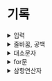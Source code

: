 # 기록

<details>
<summary>입력</summary>
<div>

input은 입력된 값을 **문자열**로 인식해준다.

입력된 값을 정수형으로 바꾸고 싶다 **int** 함수를 이용한다.

```python
a = int(input("입력: "))
```

입력값을 두 개 이상으로 구분할 때 **split** 함수를 이용한다.

```python
a = input("입력: ").split()
```

그러나 int 함수는 리스트를 정수형으로 바꾸지 못한다. 이 때 map 함수를 사용한다.

```python
a = map(int, input("입력: ").split())
```

</div>
</details>

<details>
<summary>줄바꿈, 공백</summary>
<div>

**줄바꿈**

파이썬에서 줄바꿈 **\n**

줄바꿈 없이 출력하고 싶다면

```python
print("Hello", end=" ")
print("World")
```

---

**공백**

**strip** 함수는 문자열 내에서 원하는 문자열 또는 공백을 모두 제거한다.

```python
string = "    seulhee   "
print(string.strip())

# "seulhee"
```

</div>
</details>

<details>
<summary>대소문자</summary>
<div>

**대문자**

```python
str.upper()
```

**소문자**

```python
str.lower()
```

**대문자 있는지 확인**

```python
str.isupper()
```

**대소문자 상호 전환**

```python
str.swapcase()
```

</div>
</details>

<details>
<summary>for문</summary>
<div>

데이터의 길이만큼 반복

```python
len(변수명)
```

</div>
</details>

<details>
<summary>삼항연산자</summary>
<div>

```python
[값1] if [조건문] else [값2]
```

</div>
</details>
